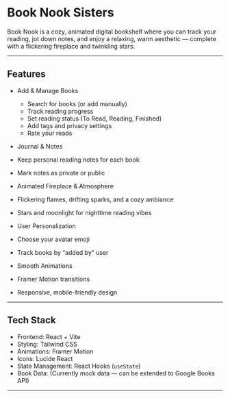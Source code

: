# Book Nook Sisters

Book Nook is a cozy, animated digital bookshelf where you can track your reading, jot down notes, and enjoy a relaxing, warm aesthetic — complete with a flickering fireplace and twinkling stars.

---

## Features

- Add & Manage Books
  - Search for books (or add manually)  
  - Track reading progress  
  - Set reading status (To Read, Reading, Finished)  
  - Add tags and privacy settings  
  - Rate your reads  

-  Journal & Notes  
  - Keep personal reading notes for each book  
  - Mark notes as private or public  

-  Animated Fireplace & Atmosphere  
  - Flickering flames, drifting sparks, and a cozy ambiance  
  - Stars and moonlight for nighttime reading vibes  

-  User Personalization  
  - Choose your avatar emoji  
  - Track books by “added by” user  

-  Smooth Animations  
  - Framer Motion transitions  
  - Responsive, mobile-friendly design  

---

##  Tech Stack

- Frontend: React + Vite
- Styling: Tailwind CSS
- Animations: Framer Motion
- Icons: Lucide React
- State Management: React Hooks (`useState`)
- Book Data: (Currently mock data — can be extended to Google Books API)

---
